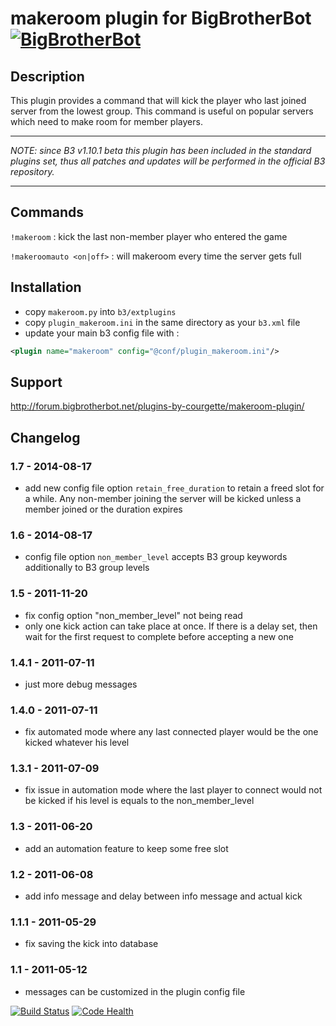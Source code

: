 makeroom plugin for BigBrotherBot [![BigBrotherBot](http://i.imgur.com/7sljo4G.png)][B3]
=================================


Description
-----------

This plugin provides a command that will kick the player who last joined server from the lowest group.
This command is useful on popular servers which need to make room for member players.

******
*NOTE: since B3 v1.10.1 beta this plugin has been included in the standard plugins set, thus all patches and updates will be performed in the official B3 repository.*
******

Commands
--------

`!makeroom` : kick the last non-member player who entered the game

`!makeroomauto <on|off>` : will makeroom every time the server gets full


Installation
------------

 * copy `makeroom.py` into `b3/extplugins`
 * copy `plugin_makeroom.ini` in the same directory as your `b3.xml` file
 * update your main b3 config file with :

```xml
<plugin name="makeroom" config="@conf/plugin_makeroom.ini"/>
```

Support
-------

http://forum.bigbrotherbot.net/plugins-by-courgette/makeroom-plugin/


Changelog
---------

### 1.7 - 2014-08-17
 - add new config file option `retain_free_duration` to retain a freed slot for a while. Any non-member joining the
   server will be kicked unless a member joined or the duration expires

### 1.6 - 2014-08-17
 - config file option `non_member_level` accepts B3 group keywords additionally to B3 group levels
   
### 1.5 - 2011-11-20
 - fix config option "non_member_level" not being read
 - only one kick action can take place at once. If there is a delay set, then wait for the first request
   to complete before accepting a new one
  
### 1.4.1  - 2011-07-11
 - just more debug messages

### 1.4.0 - 2011-07-11
 - fix automated mode where any last connected player would be the one kicked
   whatever his level
  
### 1.3.1 - 2011-07-09
 - fix issue in automation mode where the last player to connect
   would not be kicked if his level is equals to the non_member_level 
  
### 1.3 - 2011-06-20
 - add an automation feature to keep some free slot

### 1.2 - 2011-06-08
 - add info message and delay between info message and actual kick

### 1.1.1 - 2011-05-29
 - fix saving the kick into database

### 1.1 - 2011-05-12
 - messages can be customized in the plugin config file



  
[![Build Status](https://travis-ci.org/thomasleveil/b3-plugin-makeroom.svg?branch=master)](https://travis-ci.org/thomasleveil/b3-plugin-makeroom)
[![Code Health](https://landscape.io/github/thomasleveil/b3-plugin-makeroom/master/landscape.svg?style=flat)](https://landscape.io/github/thomasleveil/b3-plugin-makeroom/master)



[B3]: http://www.bigbrotherbot.net/ "BigBrotherBot (B3)"
